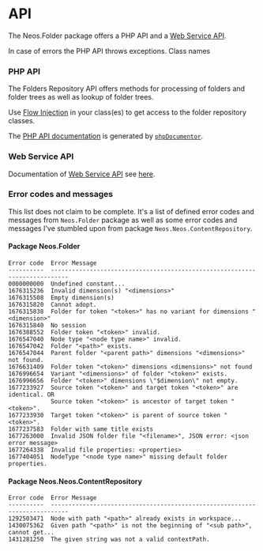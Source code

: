# API

The Neos.Folder package offers a PHP API and a [Web Service API](#Web-Service-API).

In case of errors the PHP API throws exceptions. Class names

### PHP API

The Folders Repository API offers methods for processing of folders and folder trees as well as lookup of
folder trees.

Use [Flow Injection](https://flowframework.readthedocs.io/en/stable/TheDefinitiveGuide/PartIII/Caching.html#using-dependency-injection)
in your class(es) to get access to the folder repository classes.

The [PHP API documentation](phpdoc/index.html) is generated by [`phpDocumentor`](https://www.phpdoc.org/).

### Web Service API

Documentation of [Web Service API](WebService.md) see [here](WebService.md).

### Error codes and messages

This list does not claim to be complete. It's a list of defined error codes and messages from `Neos.Folder`
package as well as some error codes and messages I've stumbled upon from package `Neos.Neos.ContentRepository`.

#### Package Neos.Folder
```
Error code  Error Message
----------  ---------------------------------------------------------------------------
0000000000  Undefined constant...
1676315236  Invalid dimension(s) "<dimensions>"
1676315508  Empty dimension(s)
1676315820  Cannot adopt.
1676315838  Folder for token "<token>" has no variant for dimensions "<dimension>"
1676315840  No session
1676388552  Folder token "<token>" invalid.
1676547040  Node type "<node type name>" invalid.
1676547042  Folder "<path>" exists.
1676547044  Parent folder "<parent path>" dimensions "<dimensions>" not found.
1676631409  Folder token "<token>" dimensions <dimensions>" not found
1676996654  Variant "<dimensions>" of folder "<token>" exists.
1676996656  Folder "<token>" dimensions \"$dimension\" not empty.
1677233927  Source token "<token>" and target token "<token>" are identical. OR 
            Source token "<token>" is ancestor of target token "<token>".
1677233930  Target token "<token>" is parent of source token "<token>".
1677237583  Folder with same title exists
1677263000  Invalid JSON folder file "<filename>", JSON error: <json error message>
1677264338  Invalid file properties: <properties>
1677404051  NodeType "<node type name>" missing default folder properties.
```
#### Package Neos.Neos.ContentRepository
```
Error code  Error Message
----------  ---------------------------------------------------------------------------
1292503471  Node with path "<path>" already exists in workspace...
1430075362  Given path "<path>" is not the beginning of "<sub path>", cannot get...
1431281250  The given string was not a valid contextPath.
```